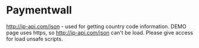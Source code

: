 # Paymentwall

http://ip-api.com/json - used for getting country code information. DEMO page uses https, so http://ip-api.com/json can't be load. Please give access for load unsafe scripts.


